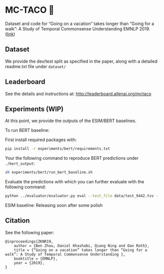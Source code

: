 # MC-TACO 🌮
Dataset and code for “Going on a vacation” takes longer than “Going for a walk”: A Study of Temporal Commonsense Understanding EMNLP 2019. ([link](https://arxiv.org/abs/1909.03065))

## Dataset
We provide the dev/test split as specified in the paper, along with a detailed readme.txt file under `dataset/`

## Leaderboard 
See the details and instructions at: 
http://leaderboard.allenai.org/mctaco

## Experiments (WIP)
At this point, we provide the outputs of the ESIM/BERT baselines. 

To run BERT baseline: 

First install required packages with: 
```bash 
pip install -r experiments/bert/requirements.txt
```

Your the following command to reproduce BERT predictions under `./bert_output`: 
```bash
sh experiments/bert/run_bert_baseline.sh
```
Evaluate the predictions with which you can further evaluate with the following command: 

```bash 
python ../evaluator/evaluator.py eval --test_file data/test_9442.tsv --prediction_file bert_output/eval_outputs.txt
```

ESIM baseline: Releasing soon after some polish

## Citation
See the following paper:

```
@inproceedings{ZKNR19,
    author = {Ben Zhou, Daniel Khashabi, Qiang Ning and Dan Roth},
    title = {“Going on a vacation” takes longer than “Going for a walk”: A Study of Temporal Commonsense Understanding },
    booktitle = {EMNLP},
    year = {2019},
}
```
